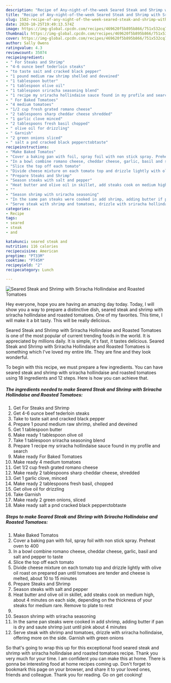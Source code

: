```yaml
---
description: "Recipe of Any-night-of-the-week Seared Steak and Shrimp with Sriracha Hollindaise and Roasted Tomatoes"
title: "Recipe of Any-night-of-the-week Seared Steak and Shrimp with Sriracha Hollindaise and Roasted Tomatoes"
slug: 1582-recipe-of-any-night-of-the-week-seared-steak-and-shrimp-with-sriracha-hollindaise-and-roasted-tomatoes
date: 2020-10-25T19:49:13.574Z
image: https://img-global.cpcdn.com/recipes/469620f5b895b866/751x532cq70/seared-steak-and-shrimp-with-sriracha-hollindaise-and-roasted-tomatoes-recipe-main-photo.jpg
thumbnail: https://img-global.cpcdn.com/recipes/469620f5b895b866/751x532cq70/seared-steak-and-shrimp-with-sriracha-hollindaise-and-roasted-tomatoes-recipe-main-photo.jpg
cover: https://img-global.cpcdn.com/recipes/469620f5b895b866/751x532cq70/seared-steak-and-shrimp-with-sriracha-hollindaise-and-roasted-tomatoes-recipe-main-photo.jpg
author: Sally Owens
ratingvalue: 4.3
reviewcount: 35074
recipeingredient:
- " For Steaks and Shrimp"
- "4-6 ounce beef tederloin steaks"
- "to taste sait and cracked black pepper"
- "1 pound medium raw shrimp shelled and deveined"
- "1 tablespoon butter"
- "1 tablespoon olive oil"
- "1 tablespoon sriracha seasoning blend"
- "1 recipe my sriracha hollindaise sauce found in my profile and search"
- " For Baked Tomatoes"
- "4 medium tomatoes"
- "1/2 cup fresh grated romano cheese"
- "2 tablespoons sharp cheddar cheese shredded"
- "1 garlic clove minced"
- "2 tablespoons fresh basil chopped"
- " olive oil for drizzling"
- " Garnish"
- "2 green onions sliced"
- " salt a pnd cracked black pepperctobtaste"
recipeinstructions:
- "Make Baked Tomatos"
- "Cover a baking pan with foil, spray foil with non stick spray. Preheat oven to 400"
- "In a bowl combine romano cheese, cheddar cheese, garlic, basil and salt and pepper to taste"
- "Slice the top off each tomato"
- "Divide cheese mixture on each tomato top and drizzle lightly with olive oil roast on prepared pan until tomatoes are tender and cheese is melted, about 10 to 15 minutes"
- "Prepare Steaks and Shrimp"
- "Season steaks with salt and pepper"
- "Heat butter and olive oil in skillet, add steaks cook on medium high, about 4 minutes on each side, depending on the thickness of your steaks for medium rare. Remove to plate to rest"
- ""
- "Season shrimp with sriracha seasoning"
- "In the same pan steaks were cooked in add shrimp, adding butter if pan is dry and saute shrimp just until pink about 4 minutes"
- "Serve steak with shrimp and tomatoes, drizzle with sriracha hollindaise, offering more on the side. Garnish with green onions"
categories:
- Recipe
tags:
- seared
- steak
- and

katakunci: seared steak and 
nutrition: 116 calories
recipecuisine: American
preptime: "PT33M"
cooktime: "PT45M"
recipeyield: "2"
recipecategory: Lunch

---
```



![Seared Steak and Shrimp with Sriracha Hollindaise and Roasted Tomatoes](https://img-global.cpcdn.com/recipes/469620f5b895b866/751x532cq70/seared-steak-and-shrimp-with-sriracha-hollindaise-and-roasted-tomatoes-recipe-main-photo.jpg)

Hey everyone, hope you are having an amazing day today. Today, I will show you a way to prepare a distinctive dish, seared steak and shrimp with sriracha hollindaise and roasted tomatoes. One of my favorites. This time, I will make it a bit tasty. This will be really delicious.



Seared Steak and Shrimp with Sriracha Hollindaise and Roasted Tomatoes is one of the most popular of current trending foods in the world. It is appreciated by millions daily. It is simple, it's fast, it tastes delicious. Seared Steak and Shrimp with Sriracha Hollindaise and Roasted Tomatoes is something which I've loved my entire life. They are fine and they look wonderful.


To begin with this recipe, we must prepare a few ingredients. You can have seared steak and shrimp with sriracha hollindaise and roasted tomatoes using 18 ingredients and 12 steps. Here is how you can achieve that.

<!--inarticleads1-->

##### The ingredients needed to make Seared Steak and Shrimp with Sriracha Hollindaise and Roasted Tomatoes:

1. Get  For Steaks and Shrimp
1. Get 4-6 ounce beef tederloin steaks
1. Take to taste sait and cracked black pepper
1. Prepare 1 pound medium raw shrimp, shelled and deveined
1. Get 1 tablespoon butter
1. Make ready 1 tablespoon olive oil
1. Take 1 tablespoon sriracha seasoning blend
1. Prepare 1 recipe my sriracha hollindaise sauce found in my profile and search
1. Make ready  For Baked Tomatoes
1. Make ready 4 medium tomatoes
1. Get 1/2 cup fresh grated romano cheese
1. Make ready 2 tablespoons sharp cheddar cheese, shredded
1. Get 1 garlic clove, minced
1. Make ready 2 tablespoons fresh basil, chopped
1. Get  olive oil for drizzling
1. Take  Garnish
1. Make ready 2 green onions, sliced
1. Make ready  salt a pnd cracked black pepperctobtaste




<!--inarticleads2-->

##### Steps to make Seared Steak and Shrimp with Sriracha Hollindaise and Roasted Tomatoes:

1. Make Baked Tomatos
1. Cover a baking pan with foil, spray foil with non stick spray. Preheat oven to 400
1. In a bowl combine romano cheese, cheddar cheese, garlic, basil and salt and pepper to taste
1. Slice the top off each tomato
1. Divide cheese mixture on each tomato top and drizzle lightly with olive oil roast on prepared pan until tomatoes are tender and cheese is melted, about 10 to 15 minutes
1. Prepare Steaks and Shrimp
1. Season steaks with salt and pepper
1. Heat butter and olive oil in skillet, add steaks cook on medium high, about 4 minutes on each side, depending on the thickness of your steaks for medium rare. Remove to plate to rest
1. 
1. Season shrimp with sriracha seasoning
1. In the same pan steaks were cooked in add shrimp, adding butter if pan is dry and saute shrimp just until pink about 4 minutes
1. Serve steak with shrimp and tomatoes, drizzle with sriracha hollindaise, offering more on the side. Garnish with green onions




So that's going to wrap this up for this exceptional food seared steak and shrimp with sriracha hollindaise and roasted tomatoes recipe. Thank you very much for your time. I am confident you can make this at home. There is gonna be interesting food at home recipes coming up. Don't forget to bookmark this page on your browser, and share it to your loved ones, friends and colleague. Thank you for reading. Go on get cooking!
